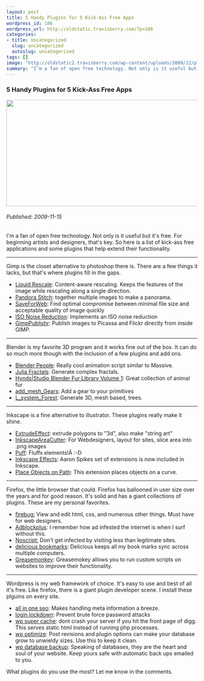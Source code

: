 ```yaml
--- 
layout: post
title: 5 Handy Plugins for 5 Kick-Ass Free Apps
wordpress_id: 106
wordpress_url: http://oldstatic.travisberry.com/?p=106
categories: 
- title: Uncategorized
  slug: uncategorized
  autoslug: uncategorized
tags: []
image: "http://oldstatic2.travisberry.com/wp-content/uploads/2009/12/plugins.jpg"
summary: "I’m a fan of open free technology. Not only is it useful but it’s free. For beginning artists and designers, that’s key. So here is a list of kick-ass free applications and some plugins that help extend their functionality."
---
```

<article class="post clearfix">
  <h3>5 Handy Plugins for 5 Kick-Ass Free Apps</h3>
  <a href="http://www.flickr.com/photos/villeneuve53/2191206080/" class="postImageLink"><img src="http://oldstatic2.travisberry.com/wp-content/uploads/2009/12/plugins.jpg" alt="" class="thumbnail alignleft" width=640 height=280 /></a>
  <h6>Published: 2009-11-15</h6>

I'm a fan of open free technology. Not only is it useful but it's free. For beginning artists and designers, that's key. So here is a list of kick-ass free applications and some plugins that help extend their functionality.

****

Gimp is the closet alternative to photoshop there is. There are a few things it lacks, but that's where plugins fill in the gaps.

- [Liquid Rescale](http://registry.gimp.org/node/144): Content-aware rescaling. Keeps the features of the image while rescaling along a single direction.
- [Pandora Stitch](http://www.shallowsky.com/software/pandora/): together multiple images to make a panorama.
- [SaveForWeb](http://registry.gimp.org/node/33): Find optimal compromise between minimal file size and acceptable quality of image quickly
- [ISO Noise Reduction](http://registry.gimp.org/node/104): Implements an ISO noise reduction
- [GimpPublishr](http://code.google.com/p/altcanvas/wiki/GimpPublishr): Publish images to Picassa and Flickr directly from inside GIMP.

****

Blender is my favorite 3D program and it works fine out of the box. It can do so much more though with the inclusion of a few plugins and add ons.

- [Blender People](http://www.harkyman.com/bp.html): Really cool animation script similar to Massive. 
- [Julia Fractals](http://www.selleri.org/Blender/): Generate complex fractals.
- [Hynds|Studio Blender Fur Library Volume 1](http://www.bchynds.com/?p=149): Great collection of animal fur 
- [add_mesh_Gears](http://wiki.blender.org/index.php/Extensions:Py/Scripts/Manual/Add/Add_Mesh_Gear): Add a gear to your primitives 
- [L_system_Forest](http://lsystem.liquidweb.co.nz/Downloads/tabid/118/Default.aspx): Generate 3D, mesh based, trees.

****

Inkscape is a fine alternative to illustrator. These plugins really make it shine.

- [ExtrudeEffect](http://wiki.inkscape.org/wiki/index.php/ExtrudeEffect): extrude polygons to "3d", also make "string art" 
- [InkscapeAreaCutter](http://www.colivre.coop.br/bin/view/Aurium/InkscapeAreaCuter): For Webdesigners, layout for sites, slice area into .png images
- [Puff](http://www.colivre.coop.br/Aurium/Puff): Fluffs elements!Â :-D 
- [Inkscape Effects](http://www.ekips.org/comp/inkscape/): Aaron Spikes set of extensions is now included in Inkscape. 
- [Place Objects on Path](http://sites.google.com/site/placeonpath/):  This extension places objects on a curve. 

****

Firefox, the little browser that could. Firefox has ballooned in user size over the years and for good reason. It's solid and has a giant collections of plugins. These are my personal favorites.

- [firebug:](http://getfirebug.com/) View and edit html, css, and numerous other things. Must have for web designers.
- [Adblockplus](http://adblockplus.org/en/): I remember how ad infested the internet is when I surf without this.
- [Noscript:](http://noscript.net/) Don't get infected by visiting less than legitimate sites.
- [delicious bookmarks](https://addons.mozilla.org/en-US/firefox/addon/3615): Delicious keeps all my book marks sync across multiple computers.
- [Greasemonkey](https://addons.mozilla.org/en-US/firefox/addon/748): Greasemokey allows you to run custom scripts on websites to improve their functionality.

****

Wordpress is my web framework of choice. It's easy to use and best of all it's free. Like firefox, there is a giant plugin developer scene. I install these plguins on every site.

- [all in one seo](http://wordpress.org/extend/plugins/all-in-one-seo-pack/): Makes handling meta information a breeze.
- [login lockdown](http://wordpress.org/extend/plugins/login-lockdown/): Prevent brute force password attacks
- [wp super cache](http://wordpress.org/extend/plugins/wp-super-cache/): dont crash your server if you hit the front page of digg. This serves static html instead of running php processes.
- [wp optimize](http://wordpress.org/extend/plugins/wp-optimize/): Post revisions and plugin options can make your database grow to unwieldy sizes. Use this to keep it clean.
- [wp database backup](http://wordpress.org/extend/plugins/wp-db-backup/): Speaking of databases, they are the heart and soul of your website. Keep yours safe with automatic back ups emailed to you.

What plugins do you use the most? Let me know in the comments.
</article>